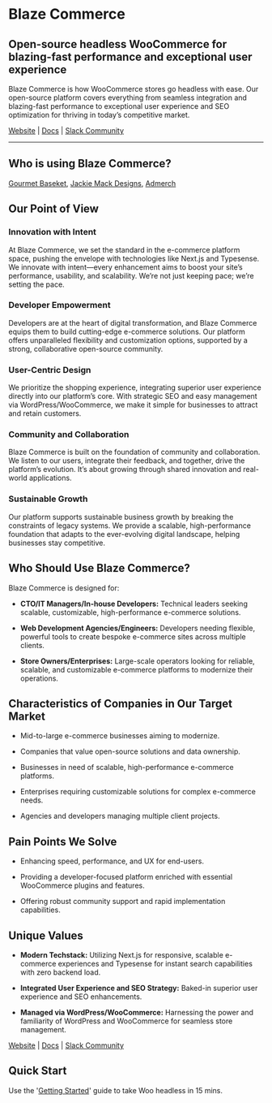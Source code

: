 # Blaze Commerce

## Open-source headless WooCommerce for blazing-fast performance and exceptional user experience

Blaze Commerce is how WooCommerce stores go headless with ease. Our open-source platform covers everything from seamless integration and blazing-fast performance to exceptional user experience and SEO optimization for thriving in today’s competitive market.

[Website](https://blazecommerce.io/) | [Docs](https://docs.blazecommerce.io/) | [Slack Community](https://join.slack.com/t/blaze-community/shared_invite/zt-2pov0vyr8-7eEk2nGY~NJsjGfrrXP4Sg)

---

## Who is using Blaze Commerce? 

[Gourmet Baseket](https://gourmetbasket.com.au/), [Jackie Mack Designs]([url](https://www.jackiemackdesigns.com/)), [Admerch]([url](https://admerch.com.au/))

## Our Point of View

### Innovation with Intent

At Blaze Commerce, we set the standard in the e-commerce platform space, pushing the envelope with technologies like Next.js and Typesense. We innovate with intent—every enhancement aims to boost your site’s performance, usability, and scalability. We’re not just keeping pace; we’re setting the pace.

### Developer Empowerment

Developers are at the heart of digital transformation, and Blaze Commerce equips them to build cutting-edge e-commerce solutions. Our platform offers unparalleled flexibility and customization options, supported by a strong, collaborative open-source community.

### User-Centric Design

We prioritize the shopping experience, integrating superior user experience directly into our platform’s core. With strategic SEO and easy management via WordPress/WooCommerce, we make it simple for businesses to attract and retain customers.

### Community and Collaboration

Blaze Commerce is built on the foundation of community and collaboration. We listen to our users, integrate their feedback, and together, drive the platform’s evolution. It’s about growing through shared innovation and real-world applications.

### Sustainable Growth

Our platform supports sustainable business growth by breaking the constraints of legacy systems. We provide a scalable, high-performance foundation that adapts to the ever-evolving digital landscape, helping businesses stay competitive.

## Who Should Use Blaze Commerce?

Blaze Commerce is designed for:

- **CTO/IT Managers/In-house Developers:** Technical leaders seeking scalable, customizable, high-performance e-commerce solutions.

- **Web Development Agencies/Engineers:** Developers needing flexible, powerful tools to create bespoke e-commerce sites across multiple clients.

- **Store Owners/Enterprises:** Large-scale operators looking for reliable, scalable, and customizable e-commerce platforms to modernize their operations.

## Characteristics of Companies in Our Target Market

- Mid-to-large e-commerce businesses aiming to modernize.

- Companies that value open-source solutions and data ownership.

- Businesses in need of scalable, high-performance e-commerce platforms.

- Enterprises requiring customizable solutions for complex e-commerce needs.

- Agencies and developers managing multiple client projects.

## Pain Points We Solve

- Enhancing speed, performance, and UX for end-users.

- Providing a developer-focused platform enriched with essential WooCommerce plugins and features.

- Offering robust community support and rapid implementation capabilities.

## Unique Values

- **Modern Techstack:** Utilizing Next.js for responsive, scalable e-commerce experiences and Typesense for instant search capabilities with zero backend load.

- **Integrated User Experience and SEO Strategy:** Baked-in superior user experience and SEO enhancements.

- **Managed via WordPress/WooCommerce:** Harnessing the power and familiarity of WordPress and WooCommerce for seamless store management.

[Website](https://blazecommerce.io/) | [Docs](https://docs.blazecommerce.io/) | [Slack Community](https://join.slack.com/t/blaze-community/shared_invite/zt-2pov0vyr8-7eEk2nGY~NJsjGfrrXP4Sg)

## Quick Start

Use the '[Getting Started](https://docs.blazecommerce.io/quick-start)' guide to take Woo headless in 15 mins. 
